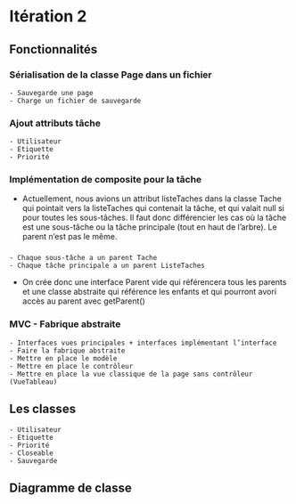 # Itération 2

## Fonctionnalités

### Sérialisation de la classe Page dans un fichier
    - Sauvegarde une page
    - Charge un fichier de sauvegarde

### Ajout attributs tâche
    - Utilisateur
    - Etiquette
    - Priorité

### Implémentation de composite pour la tâche
- Actuellement, nous avions un attribut listeTaches dans la classe Tache qui pointait vers la listeTaches qui contenait la tâche, et qui valait null si pour toutes les sous-tâches. Il faut donc différencier les cas où la tâche est une sous-tâche ou la tâche principale (tout en haut de l’arbre). Le parent n’est pas le même.
###
    - Chaque sous-tâche a un parent Tache
    - Chaque tâche principale a un parent ListeTaches
- On crée donc une interface Parent vide qui référencera tous les parents et une classe abstraite qui référence les enfants et qui pourront avori accès au parent avec getParent()

### MVC - Fabrique abstraite
    - Interfaces vues principales + interfaces implémentant l’interface
    - Faire la fabrique abstraite
    - Mettre en place le modèle
    - Mettre en place le contrôleur
    - Mettre en place la vue classique de la page sans contrôleur (VueTableau)


## Les classes
    - Utilisateur
    - Etiquette
    - Priorité
    - Closeable
    - Sauvegarde


## Diagramme de classe

<img src="">